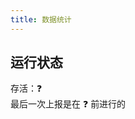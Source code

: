 ```yaml
---
title: 数据统计
---
```


 ## 运行状态
 
<p style="display: inline"></p>存活：<p id="alive" style="display: inline">❓</p><br/>
最后一次上报是在 <p id="alive-report-time" style="display: inline">❓</p> 前进行的
<script>get_alive()</script>